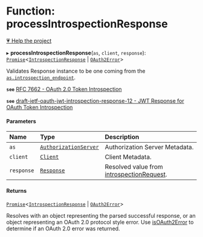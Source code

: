 # Function: processIntrospectionResponse

[💗 Help the project](https://github.com/sponsors/panva)

▸ **processIntrospectionResponse**(`as`, `client`, `response`): [`Promise`]( https://developer.mozilla.org/en-US/docs/Web/JavaScript/Reference/Global_Objects/Promise )<[`IntrospectionResponse`](../interfaces/IntrospectionResponse.md) \| [`OAuth2Error`](../interfaces/OAuth2Error.md)\>

Validates Response instance to be one coming from the
[`as.introspection_endpoint`](../interfaces/AuthorizationServer.md#introspection_endpoint).

**`see`** [RFC 7662 - OAuth 2.0 Token Introspection](https://www.rfc-editor.org/rfc/rfc7662.html#section-2)

**`see`** [draft-ietf-oauth-jwt-introspection-response-12 - JWT Response for OAuth Token Introspection](https://www.ietf.org/archive/id/draft-ietf-oauth-jwt-introspection-response-12.html#section-5)

#### Parameters

| Name | Type | Description |
| :------ | :------ | :------ |
| `as` | [`AuthorizationServer`](../interfaces/AuthorizationServer.md) | Authorization Server Metadata. |
| `client` | [`Client`](../interfaces/Client.md) | Client Metadata. |
| `response` | [`Response`]( https://developer.mozilla.org/en-US/docs/Web/API/Response ) | Resolved value from [introspectionRequest](introspectionRequest.md). |

#### Returns

[`Promise`]( https://developer.mozilla.org/en-US/docs/Web/JavaScript/Reference/Global_Objects/Promise )<[`IntrospectionResponse`](../interfaces/IntrospectionResponse.md) \| [`OAuth2Error`](../interfaces/OAuth2Error.md)\>

Resolves with an object representing the parsed successful response, or an object
  representing an OAuth 2.0 protocol style error. Use [isOAuth2Error](isOAuth2Error.md) to determine if an
  OAuth 2.0 error was returned.
